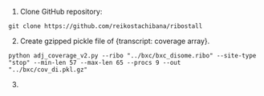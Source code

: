 1. Clone GitHub repository:
```
git clone https://github.com/reikostachibana/ribostall
```

2. Create gzipped pickle file of {transcript: coverage array}.
```
python adj_coverage_v2.py --ribo "../bxc/bxc_disome.ribo" --site-type "stop" --min-len 57 --max-len 65 --procs 9 --out "../bxc/cov_di.pkl.gz"
```

3. 
